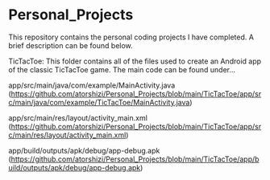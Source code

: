# Personal_Projects
This repository contains the personal coding projects I have completed. A brief description can be found below.


TicTacToe:
This folder contains all of the files used to create an Android app of the classic TicTacToe game. The main code can be found under...


app/src/main/java/com/example/MainActivity.java
(https://github.com/atorshizi/Personal_Projects/blob/main/TicTacToe/app/src/main/java/com/example/TicTacToe/MainActivity.java)


app/src/main/res/layout/activity_main.xml 
(https://github.com/atorshizi/Personal_Projects/blob/main/TicTacToe/app/src/main/res/layout/activity_main.xml)


app/build/outputs/apk/debug/app-debug.apk
(https://github.com/atorshizi/Personal_Projects/blob/main/TicTacToe/app/build/outputs/apk/debug/app-debug.apk)
